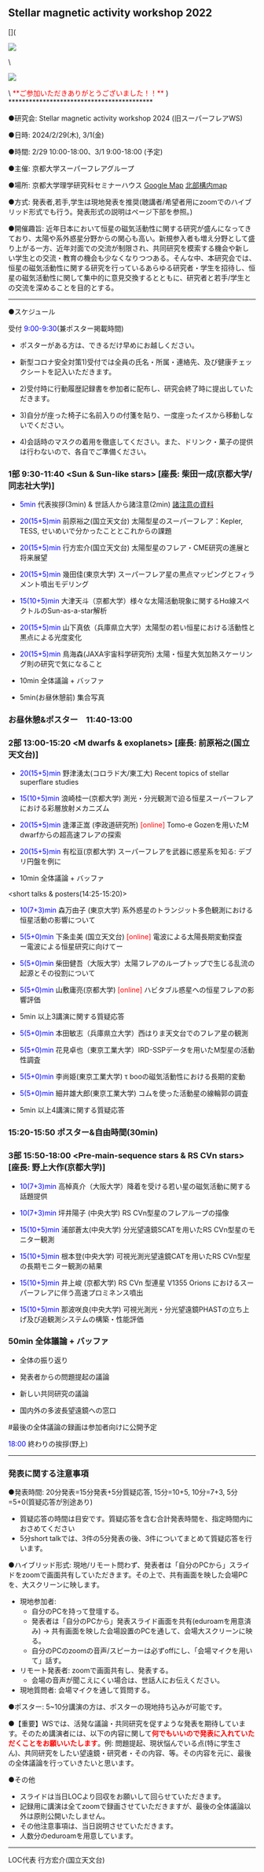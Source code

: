 ## Stellar magnetic activity workshop 2022

[](
<p><img src="/workshop/イラスト_横4_3.jpg" /></p> \
<p><img src="/workshop/IMG_8935.jpeg" /></p> \
<span style="color: red; ">**ご参加いただきありがとうございました！！**</span>
)
******************************************

●研究会: Stellar magnetic activity workshop 2024 (旧スーパーフレアWS)

●日時: 2024/2/29(木), 3/1(金) 

●時間: 2/29 10:00-18:00、3/1 9:00-18:00 (予定)

●主催: 京都大学スーパーフレアグループ

●場所: 京都大学理学研究科セミナーハウス [Google Map](https://www.google.com/maps/place/%E3%82%BB%E3%83%9F%E3%83%8A%E3%83%BC%E3%83%8F%E3%82%A6%E3%82%B9/@35.0309641,135.7826766,15z/data=!4m5!3m4!1s0x0:0x9aa4bfa8a4fa10f0!8m2!3d35.0309641!4d135.7826766) [北部構内map](https://www.kyoto-u.ac.jp/ja/access/campus/yoshida/map6r-n)


●方式: 発表者,若手,学生は現地発表を推奨(聴講者/希望者用にzoomでのハイブリッド形式でも行う。発表形式の説明はページ下部を参照。)

●開催趣旨: 近年日本において恒星の磁気活動性に関する研究が盛んになってきており、太陽や系外惑星分野からの関心も高い。新規参入者も増え分野として盛り上がる一方、近年対面での交流が制限され、共同研究を模索する機会や新しい学生との交流・教育の機会も少なくなりつつある。そんな中、本研究会では、恒星の磁気活動性に関する研究を行っているあらゆる研究者・学生を招待し、恒星の磁気活動性に関して集中的に意見交換するとともに、研究者と若手/学生との交流を深めることを目的とする。

******************************************

●スケジュール

受付 <span style="color: blue; ">9:00-9:30</span>(兼ポスター掲載時間) 

  - ポスターがある方は、できるだけ早めにお越しください。

  - 新型コロナ安全対策1)受付では全員の氏名・所属・連絡先、及び健康チェックシートを記入いただきます。

  - 2)受付時に行動履歴記録書を参加者に配布し、研究会終了時に提出していただきます。

  - 3)自分が座った椅子に名前入りの付箋を貼り、一度座ったイスから移動しないでください。

  - 4)会話時のマスクの着用を徹底してください。また、ドリンク・菓子の提供は行わないので、各自でご準備ください。 


### 1部 9:30-11:40 <Sun & Sun-like stars> [座長: 柴田一成(京都大学/同志社大学)] 

- <span style="color: blue; ">5min</span> 代表挨拶(3min) & 世話人から諸注意(2min) [諸注意の資料](https://drive.google.com/file/d/1Kpl3fXbhUjI8eNZaZjbj6RUwiITN5RnG/view?usp=sharing)

- <span style="color: blue; ">20(15+5)min</span> 前原裕之(国立天文台) 太陽型星のスーパーフレア：Kepler, TESS, せいめいで分かったこととこれからの課題

- <span style="color: blue; ">20(15+5)min</span> 行方宏介(国立天文台) 太陽型星のフレア・CME研究の進展と将来展望

- <span style="color: blue; ">20(15+5)min</span> 幾田佳(東京大学) スーパーフレア星の黒点マッピングとフィラメント噴出モデリング

- <span style="color: blue; ">15(10+5)min</span> 大津天斗（京都大学）様々な太陽活動現象に関するHα線スペクトルのSun-as-a-star解析

- <span style="color: blue; ">20(15+5)min</span> 山下真依（兵庫県立大学）太陽型の若い恒星における活動性と黒点による光度変化

- <span style="color: blue; ">20(15+5)min</span> 鳥海森(JAXA宇宙科学研究所) 太陽・恒星大気加熱スケーリング則の研究で気になること

- 10min 全体議論 + バッファ

- 5min(お昼休憩前) 集合写真

### お昼休憩&ポスター　11:40-13:00

### 2部 13:00-15:20 <M dwarfs & exoplanets> [座長: 前原裕之(国立天文台)]

- <span style="color: blue; ">20(15+5)min</span> 野津湧太(コロラド大/東工大) Recent topics of stellar superflare studies

- <span style="color: blue; ">15(10+5)min</span> 浪崎桂一(京都大学) 測光・分光観測で迫る恒星スーパーフレアにおける彩層放射メカニズム

- <span style="color: blue; ">20(15+5)min</span> 逢澤正嵩 (李政道研究所) <span style="color: red; ">[online]</span> Tomo-e Gozenを用いたM dwarfからの超高速フレアの探索

- <span style="color: blue; ">20(15+5)min</span> 有松亘(京都大学) スーパーフレアを武器に惑星系を知る: デブリ円盤を例に

- 10min 全体議論 + バッファ

<short talks & posters(14:25-15:20)>

- <span style="color: blue; ">10(7+3)min</span> 森万由子 (東京大学) 系外惑星のトランジット多色観測における恒星活動の影響について

- <span style="color: blue; ">5(5+0)min</span> 下条圭美 (国立天文台) <span style="color: red; ">[online]</span> 電波による太陽長期変動探査　ー電波による恒星研究に向けてー

- <span style="color: blue; ">5(5+0)min</span> 柴田健吾（大阪大学）太陽フレアのループトップで生じる乱流の起源とその役割について

- <span style="color: blue; ">5(5+0)min</span> 山敷庸亮(京都大学) <span style="color: red; ">[online]</span> ハビタブル惑星への恒星フレアの影響評価

- 5min 以上3講演に関する質疑応答

- <span style="color: blue; ">5(5+0)min</span> 本田敏志（兵庫県立大学）西はりま天文台でのフレア星の観測

- <span style="color: blue; ">5(5+0)min</span> 花見卓也（東京工業大学）IRD-SSPデータを用いたM型星の活動性調査

- <span style="color: blue; ">5(5+0)min</span> 李尚姫(東京工業大学) τ booの磁気活動性における長期的変動

- <span style="color: blue; ">5(5+0)min</span> 細井雄大郎(東京工業大学) コムを使った活動星の線輪郭の調査

- 5min 以上4講演に関する質疑応答




### 15:20-15:50 ポスター&自由時間(30min)




### 3部 15:50-18:00 <Pre-main-sequence stars & RS CVn stars> [座長: 野上大作(京都大学)]

- <span style="color: blue; ">10(7+3)min</span> 高棹真介（大阪大学）降着を受ける若い星の磁気活動に関する話題提供

- <span style="color: blue; ">10(7+3)min</span> 坪井陽子 (中央大学) RS CVn型星のフレアループの描像

- <span style="color: blue; ">15(10+5)min</span> 浦部蒼太(中央大学) 分光望遠鏡SCATを用いたRS CVn型星のモニター観測

- <span style="color: blue; ">15(10+5)min</span> 根本登(中央大学) 可視光測光望遠鏡CATを用いたRS CVn型星の長期モニター観測の結果

- <span style="color: blue; ">15(10+5)min</span> 井上峻 (京都大学) RS CVn 型連星 V1355 Orions におけるスーパーフレアに伴う高速プロミネンス噴出

- <span style="color: blue; ">15(10+5)min</span> 那波咲良(中央大学) 可視光測光・分光望遠鏡PHASTの立ち上げ及び追観測システムの構築・性能評価

### 50min 全体議論 + バッファ

- 全体の振り返り

- 発表者からの問題提起の議論

- 新しい共同研究の議論

- 国内外の多波長望遠鏡への窓口

#最後の全体議論の録画は参加者向けに公開予定

<span style="color: blue; ">18:00</span> 終わりの挨拶(野上)



******************************************

### 発表に関する注意事項

●発表時間: 20分発表=15分発表+5分質疑応答, 15分=10+5, 10分=7+3, 5分=5+0(質疑応答が別途あり)
- 質疑応答の時間は目安です。質疑応答を含む合計発表時間を、指定時間内におさめてください
- 5分short talkでは、3件の5分発表の後、3件についてまとめて質疑応答を行います。  

●ハイブリッド形式: 現地/リモート問わず、発表者は「自分のPCから」スライドをzoomで画面共有していただきます。その上で、共有画面を映した会場PCを、大スクリーンに映します。
- 現地参加者: 
  - 自分のPCを持って登壇する。
  - 発表者は「自分のPCから」発表スライド画面を共有(eduroamを用意済み) → 共有画面を映した会場設置のPCを通して、会場大スクリーンに映る。
  - 自分のPCのzoomの音声/スピーカーは必ずoffにし、「会場マイクを用いて」話す。
- リモート発表者: zoomで画面共有し、発表する。
  - 会場の音声が聞こえにくい場合は、世話人にお伝えください。
- 現地質問者: 会場マイクを通して質問する。  

●ポスター: 5~10分講演の方は、ポスターの現地持ち込みが可能です。

●【重要】WSでは、活発な議論・共同研究を促すような発表を期待しています。そのため講演者には、以下の内容に関して<span style="color: red; ">**何でもいいので発表に入れていただくことをお願いいたします**</span>。例: 問題提起、現状悩んでいる点(特に学生さん)、共同研究をしたい望遠鏡・研究者・その内容、等。その内容を元に、最後の全体議論を行っていきたいと思います。

●その他

- スライドは当日LOCより回収をお願いして回らせていただきます。
- 記録用に講演は全てzoomで録画させていただきますが、最後の全体議論以外は原則公開いたしません。
- その他注意事項は、当日説明させていただきます。
- 人数分のeduroamを用意しています。


******************************************
LOC代表
行方宏介(国立天文台)




